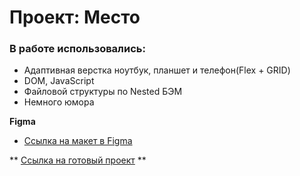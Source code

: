 # Проект: Место

### В работе использовались:

* Адаптивная верстка ноутбук, планшет и телефон(Flex + GRID)
* DOM, JavaScript
* Файловой структуры по Nested БЭМ
* Немного юмора

**Figma**

* [Ссылка на макет в Figma](https://www.figma.com/file/2cn9N9jSkmxD84oJik7xL7/JavaScript.-Sprint-4?node-id=0%3A1)

** [Ссылка на готовый проект](https://fiersekaz.github.io/mesto) **
